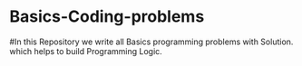 # Basics-Coding-problems
#In this Repository we write all Basics programming problems with Solution. which helps to build Programming Logic.
